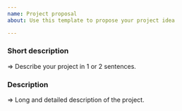 ```yaml
---
name: Project proposal
about: Use this template to propose your project idea

---
```


### Short description
=> Describe your project in 1 or 2 sentences.

### Description
=> Long and detailed description of the project.
